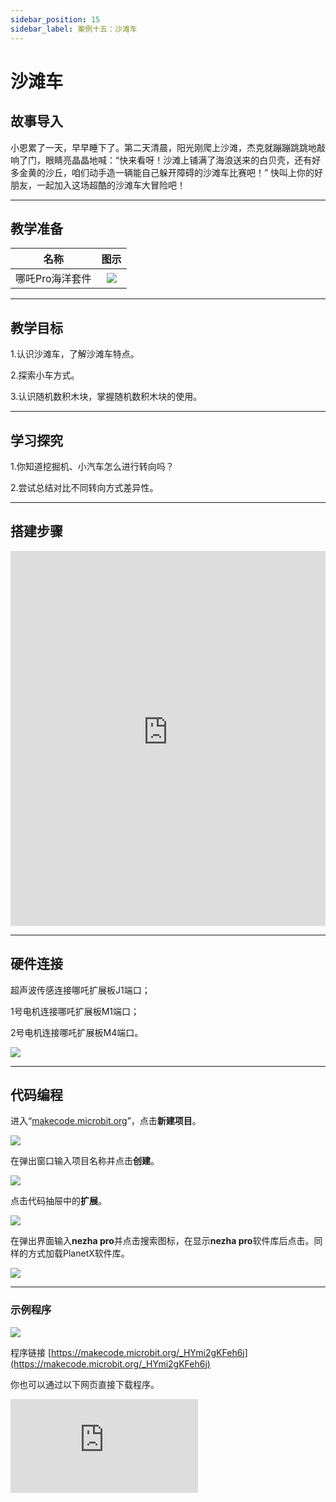 ```yaml
---
sidebar_position: 15
sidebar_label: 案例十五：沙滩车
---
```


# 沙滩车

## 故事导入

小恩累了一天，早早睡下了。第二天清晨，阳光刚爬上沙滩，杰克就蹦蹦跳跳地敲响了门，眼睛亮晶晶地喊：“快来看呀！沙滩上铺满了海浪送来的白贝壳，还有好多金黄的沙丘，咱们动手造一辆能自己躲开障碍的沙滩车比赛吧！” 快叫上你的好朋友，一起加入这场超酷的沙滩车大冒险吧！

--- 

## 教学准备

|     名称     |            图示            |
| :----------: | :--------------------------: |
|   哪吒Pro海洋套件  |   ![](https://wiki-media-ef.oss-cn-hongkong.aliyuncs.com/docs/microbit/building-blocks/nezha-pro-ocean-kit/nezha-pro-ocean-kit-products-introduction-002.png.png)  |

--- 
## 教学目标 

1.认识沙滩车，了解沙滩车特点。

2.探索小车方式。

3.认识随机数积木块，掌握随机数积木块的使用。

--- 

## 学习探究

1.你知道挖掘机、小汽车怎么进行转向吗？

2.尝试总结对比不同转向方式差异性。

--- 
## 搭建步骤

<embed src="https://wiki-media-ef.oss-cn-hongkong.aliyuncs.com/docs/microbit/building-blocks/nezha-pro-ocean-kit/setup-diagram/case15/nezha-pro-ocean-kit-15-1.png.pdf" type="application/pdf" width="100%" height="600px" />

--- 

## 硬件连接

超声波传感连接哪吒扩展板J1端口；

1号电机连接哪吒扩展板M1端口；

2号电机连接哪吒扩展板M4端口。

![](https://wiki-media-ef.oss-cn-hongkong.aliyuncs.com/docs/microbit/building-blocks/nezha-pro-ocean-kit/setup-diagram/case15/nezha-pro-ocean-kit-15-3.png.png)

--- 
## 代码编程

进入“[makecode.microbit.org](https://makecode.microbit.org)”，点击**新建项目**。

![](https://wiki-media-ef.oss-cn-hongkong.aliyuncs.com/docs/microbit/building-blocks/microbit-space-science-kit/images/microbit-space-science-kit-case01-07.png)

在弹出窗口输入项目名称并点击**创建**。

![](https://wiki-media-ef.oss-cn-hongkong.aliyuncs.com/docs/microbit/building-blocks/microbit-space-science-kit/images/microbit-space-science-kit-case01-11.png)

点击代码抽屉中的**扩展**。

![](https://wiki-media-ef.oss-cn-hongkong.aliyuncs.com/docs/microbit/building-blocks/microbit-space-science-kit/images/microbit-space-science-kit-case01-09.png)

在弹出界面输入**nezha pro**并点击搜索图标，在显示**nezha pro**软件库后点击。同样的方式加载PlanetX软件库。

![](https://wiki-media-ef.oss-cn-hongkong.aliyuncs.com/docs/microbit/building-blocks/microbit-space-science-kit/images/microbit-space-science-kit-case01-10.png)

---
### 示例程序

![](https://wiki-media-ef.oss-cn-hongkong.aliyuncs.com/docs/microbit/building-blocks/nezha-pro-ocean-kit/setup-diagram/case15/nezha-pro-ocean-kit-15-2.png(1).png)

程序链接
[https://makecode.microbit.org/_HYmi2gKFeh6j](https://makecode.microbit.org/_HYmi2gKFeh6j)

你也可以通过以下网页直接下载程序。

<div
    style={{
        position: 'relative',
        paddingBottom: '60%',
        overflow: 'hidden',
    }}
>
    <iframe
        src="https://makecode.microbit.org/_HYmi2gKFeh6j"
        frameborder="0"
        sandbox="allow-popups allow-forms allow-scripts allow-same-origin"
        style={{
            position: 'absolute',
            width: '100%',
            height: '100%',
        }}
    />
</div>

---
### 下载程序

使用 USB 线连接 PC 和 micro:bit V2。

![](https://wiki-media-ef.oss-cn-hongkong.aliyuncs.com/docs/microbit/building-blocks/microbit-space-science-kit/images/microbit-space-science-kit-manual03.gif)

连接成功后，电脑上会识别出一个名为 MICROBIT 的盘符。

![](https://wiki-media-ef.oss-cn-hongkong.aliyuncs.com/docs/microbit/building-blocks/microbit-space-science-kit/images/microbit-space-science-kit-manual06.png)

点击左下角的![](https://wiki-media-ef.oss-cn-hongkong.aliyuncs.com/docs/microbit/building-blocks/microbit-space-science-kit/images/microbit-space-science-kit-manual07.png)，选择**Connect Device**。

![](https://wiki-media-ef.oss-cn-hongkong.aliyuncs.com/docs/microbit/building-blocks/microbit-space-science-kit/images/microbit-space-science-kit-manual11.png)

点击![](https://wiki-media-ef.oss-cn-hongkong.aliyuncs.com/docs/microbit/building-blocks/microbit-space-science-kit/images/microbit-space-science-kit-manual08.png)。

![](https://wiki-media-ef.oss-cn-hongkong.aliyuncs.com/docs/microbit/building-blocks/microbit-space-science-kit/images/microbit-space-science-kit-manual12.png)

点击![](https://wiki-media-ef.oss-cn-hongkong.aliyuncs.com/docs/microbit/building-blocks/microbit-space-science-kit/images/microbit-space-science-kit-manual09.png)。

![](https://wiki-media-ef.oss-cn-hongkong.aliyuncs.com/docs/microbit/building-blocks/microbit-space-science-kit/images/microbit-space-science-kit-manual13.png)

在弹出窗口选择 **BBC micro:bit CMSIS-DAP**，然后选择**连接**，至此，我们的 micro:bit 就已经连接成功。

![](https://wiki-media-ef.oss-cn-hongkong.aliyuncs.com/docs/microbit/building-blocks/microbit-space-science-kit/images/microbit-space-science-kit-manual14.png)

点击**下载程序**

![](https://wiki-media-ef.oss-cn-hongkong.aliyuncs.com/docs/microbit/building-blocks/microbit-space-science-kit/images/microbit-space-science-kit-manual10.png)

---
## 案例演示

超声波传感检测到距离＜20CM时，沙滩车随机的向左或者向右后退，如果超声波检测距离＞20CM沙滩车向前走。


**图片**

---
## 扩展知识

### 小汽车VS挖掘机转向

小汽车与挖掘机的转向系统在原理、结构和功能上存在显著差异，核心原因是两者的使用场景（道路行驶 vs 工程作业）和行驶方式（轮式 vs 履带 / 轮式）不同，导致转向设计目标截然不同。以下从关键维度对比：

#### 一、转向原理：“偏转车轮” vs “速度差驱动”

**小汽车**：属于轮式偏转转向，通过改变车轮的偏转角度实现转向。
方向盘转动时，通过转向机（如齿轮齿条式、循环球式）带动转向拉杆，使前轮（少数车型为后轮或四轮）偏转一定角度，利用车轮与地面的摩擦力改变行驶方向。本质是 “通过车轮指向变化引导车身转向”。

**挖掘机**：主流为履带式差速转向（部分小型挖掘机为轮式，但原理仍与小汽车不同），通过两侧履带的转速差实现转向。
挖掘机无 “转向轮”，而是通过液压系统控制两侧履带的驱动马达：
两侧履带同速同向转动时，机身直线行驶；
一侧履带减速 / 停止，另一侧正常转动时，机身向减速侧转弯（转弯半径较大）；
两侧履带反向转动时，机身可原地 360° 转向（“零转弯半径”，适合狭窄场地作业）。

#### 二、结构与动力来源：“助力辅助” vs “液压驱动”
**小汽车：**
结构：方向盘→转向柱→转向机（核心部件，将旋转运动转为直线推拉）→转向拉杆→车轮转向节。
动力：依赖驾驶员体力 + 助力系统（液压助力 HPS、电动助力 EPS），助力系统的作用是 “省力”，让驾驶员在低速（如停车）时轻松转动方向盘，高速时增加转向阻力以保证稳定性。

**挖掘机：**
结构：操纵杆（或方向盘，小型轮式）→液压阀组→液压管路→两侧履带驱动马达（或轮式驱动桥）。
动力：完全依赖液压系统，驾驶员通过操纵杆控制液压油的流量和方向，直接驱动履带 / 车轮的转速差。液压系统提供强大扭矩，可在重载（如机身承载物料时）下轻松转向，无需驾驶员额外发力。

#### 三、转向特性：“精准平顺” vs “灵活重载”

**小汽车：**
转向比（方向盘转动角度与车轮偏转角度的比值）较小（通常 12:1~20:1），即方向盘转动小角度，车轮即可明显偏转，适合道路行驶的 “精准微调”（如变道、绕弯）。
转弯半径较大（依赖车身长度和轴距），且转向过程需保持车身稳定（避免侧翻），因此设计上强调 “线性响应”（方向盘转动幅度与转向角度成正比）。

**挖掘机：**
无固定 “转向比”，转向幅度完全由两侧履带的速度差决定，可实现 “无级调节”（从缓慢小角度转向到原地打转）。
转弯半径极小（甚至零半径），适合狭窄工地（如室内拆除、基坑作业），且能在泥泞、松软地面（履带接地面积大，不易陷车）稳定转向，即使机身承载重物（如铲斗装满物料），转向动力仍能保证。

简言之，小汽车的转向是 “为道路行驶优化的精准引导”，而挖掘机的转向是 “为工程场景设计的灵活重载驱动”，两者的差异源于使用需求的根本不同。
